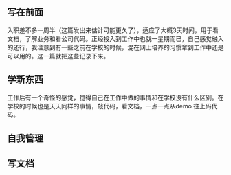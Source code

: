 ## 写在前面

入职差不多一周半（这篇发出来估计可能更久了），适应了大概3天时间，用于看文档，了解业务和看公司代码。正经投入到工作中也就一星期而已，自己感觉融入的还行，我注意到有一些之前在学校的时候，混在网上培养的习惯拿到工作中还是可以用的。这一篇就把这些记录下来。


## 学新东西
工作后有一个奇怪的感觉，觉得自己在工作中做的事情和在学校没有什么区别。在学校的时候也是天天同样的事情，敲代码，看文档，一点一点从demo 往上码代码。

## 自我管理
## 写文档


